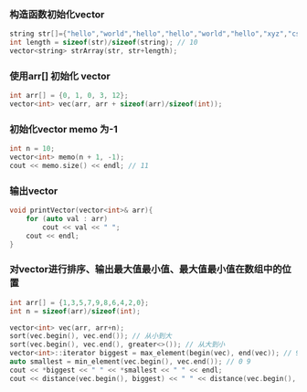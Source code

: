 ### 构造函数初始化vector<string>
```C++
string str[]={"hello","world","hello","hello","world","hello","xyz","csl","edg","rng"};
int length = sizeof(str)/sizeof(string); // 10
vector<string> strArray(str, str+length);
```
### 使用arr[] 初始化 vector<int>
```C++
int arr[] = {0, 1, 0, 3, 12};
vector<int> vec(arr, arr + sizeof(arr)/sizeof(int));
```
### 初始化vector memo 为-1
```C++
int n = 10;
vector<int> memo(n + 1, -1);
cout << memo.size() << endl; // 11
```
### 输出vector<int>
```C++
void printVector(vector<int>& arr){
    for (auto val : arr)
        cout << val << " ";
    cout << endl;
} 
```
### 对vector<int>进行排序、输出最大值最小值、最大值最小值在数组中的位置
```C++
int arr[] = {1,3,5,7,9,8,6,4,2,0};
int n = sizeof(arr)/sizeof(int);

vector<int> vec(arr, arr+n);
sort(vec.begin(), vec.end()); // 从小到大
sort(vec.begin(), vec.end(), greater<>()); // 从大到小
vector<int>::iterator biggest = max_element(begin(vec), end(vec)); // 9 0
auto smallest = min_element(vec.begin(), vec.end()); // 0 9
cout << *biggest << " " << *smallest << " " << endl;
cout << distance(vec.begin(), biggest) << " " << distance(vec.begin(), smallest) << endl;
```
